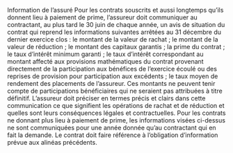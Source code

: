 Information de l’assuré
Pour les contrats souscrits et aussi longtemps qu’ils donnent lieu à paiement de prime, l’assureur doit communiquer au contractant, au plus tard le 30 juin de chaque année, un avis de situation du contrat qui reprend les informations suivantes arrêtées au 31 décembre du dernier exercice clos :
le montant de la valeur de rachat ;
le montant de la valeur de réduction ;
le montant des capitaux garantis ;
la prime du contrat ;
le taux d’intérêt minimum garanti ;
le taux d’intérêt correspondant au montant affecté aux provisions mathématiques du contrat provenant directement de la participation aux bénéfices de l’exercice écoulé ou des reprises de provision pour participation aux excédents ;
le taux moyen de rendement des placements de l’assureur.
Ces montants ne peuvent tenir compte de participations bénéficiaires qui ne seraient pas attribuées à titre définitif. L’assureur doit préciser en termes précis et clairs dans cette communication ce que signifient les opérations de rachat et de réduction et quelles sont leurs conséquences légales et contractuelles. Pour les contrats ne donnant plus lieu à paiement de prime, les informations visées ci-dessus ne sont communiquées pour une année donnée qu’au contractant qui en fait la demande. Le contrat doit faire référence à l’obligation d’information prévue aux alinéas précédents.